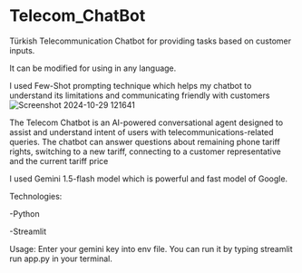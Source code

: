 # Telecom_ChatBot
Türkish Telecommunication Chatbot for providing tasks based on customer inputs.

It can be modified for using in any language.

I used Few-Shot prompting technique which  helps my chatbot to understand its limitations  and communicating friendly with customers
![Screenshot 2024-10-29 121641](https://github.com/user-attachments/assets/3f124e8f-9e15-498c-94b8-4d30a07645d9)

The Telecom Chatbot is an AI-powered conversational agent designed to assist and understand intent of users with telecommunications-related queries. The chatbot can answer questions about remaining phone tariff rights,
switching to a new tariff, connecting to a customer representative and the current tariff price

I used Gemini 1.5-flash model which is powerful and fast model of Google.

Technologies:

-Python

-Streamlit

Usage:
Enter your gemini key into env file.
You can run it by typing streamlit run app.py in your terminal.
